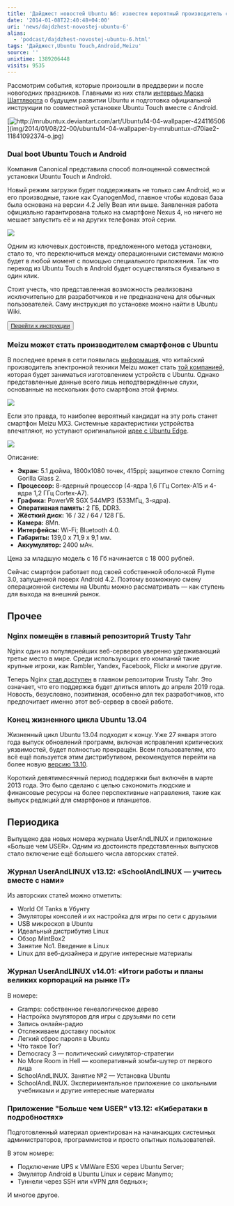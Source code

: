 ```yaml
---
title: 'Дайджест новостей Ubuntu №6: известен вероятный производитель смартфонов с Ubuntu'
date: '2014-01-08T22:40:48+04:00'
uri: 'news/dajdzhest-novostej-ubuntu-6'
alias: 
  - 'podcast/dajdzhest-novostej-ubuntu-6.html'
tags: 'Дайджест,Ubuntu Touch,Android,Meizu'
source: ''
unixtime: 1389206448
visits: 9535
---
```

Рассмотрим события, которые произошли в преддверии и после новогодних праздников. Главными из них стали [интервью Марка Шаттлворта](news/intervyu-marka-shattlvorta-o-budushhem-ubuntu-i-konvergenczii) о будущем развитии Ubuntu и подготовка официальной инструкции по совместной установке Ubuntu Touch вместе с Android.

[![](img/2014/01/08/22-00/ubuntu14-04-wallpaper-by-mrubuntux-d70iae2-11841092374-o.jpg 'http://mrubuntux.deviantart.com/art/Ubuntu14-04-wallpaper-424116506')](img/2014/01/08/22-00/ubuntu14-04-wallpaper-by-mrubuntux-d70iae2-11841092374-o.jpg)

### Dual boot Ubuntu Touch и Android

Компания Canonical представила способ полноценной совместной установки Ubuntu Touch и Android.

Новый режим загрузки будет поддерживать не только сам Android, но и его производные, такие как CyanogenMod, главное чтобы кодовая база была основана на версии 4.2 Jelly Bean или выше. Заявленная работа официально гарантирована только на смартфоне Nexus 4, но ничего не мешает запустить её и на других телефонах этой серии.

[![](img/2014/01/08/22-00/ubuntu-dual-boot-11841513156-o.jpg)](img/2014/01/08/22-00/ubuntu-dual-boot-11841513156-o.jpg)

Одним из ключевых достоинств, предложенного метода установки, стало то, что переключиться между операционными системами можно будет в любой момент с помощью специального приложения. Так что переход из Ubuntu Touch в Android будет осуществляться буквально в один клик.

Стоит учесть, что представленная возможность реализована исключительно для разработчиков и не предназначена для обычных пользователей. Саму инструкция по установке можно найти в Ubuntu Wiki.

<button>[Перейти к инструкции](https://wiki.ubuntu.com/Touch/DualBootInstallation)</button>

### Meizu может стать производителем смартфонов с Ubuntu

В последнее время в сети появилась [информация](http://www.cnbeta.com/articles/267115.htm), что китайский производитель электронной техники Meizu может стать [той компанией](news/high-end-smartfonyi-s-ubuntu-touch-uzhe-v-2014), которая будет заниматься изготовлением устройств с Ubuntu. Однако представленные данные всего лишь неподтверждённые слухи, основанные на нескольких фото смартфона этой фирмы.

[![](img/2014/01/08/22-00/meizu-canonical-1-11840722805-o.jpg)](img/2014/01/08/22-00/meizu-canonical-1-11840722805-o.jpg)

Если это правда, то наиболее вероятный кандидат на эту роль станет смартфон Meizu MX3. Системные характеристики устройства впечатляют, но уступают оригинальной [идее с Ubuntu Edge](news/edge-ubuntu).

[![](img/2014/01/08/22-00/meizu-canonical-11841153044-o.jpg)](img/2014/01/08/22-00/meizu-canonical-11841153044-o.jpg)

Описание:

*   **Экран:** 5.1 дюйма, 1800х1080 точек, 415ppi; защитное стекло Corning Gorilla Glass 2.
*   **Процессор:** 8-ядерный процессор (4-ядра 1,6 ГГц Cortex-A15 и 4-ядра 1,2 ГГц Cortex-A7).
*   **Графика:** PowerVR SGX 544MP3 (533МГц, 3-ядра).
*   **Оперативная память:** 2 ГБ, DDR3.
*   **Жёсткий диск:** 16 / 32 / 64 / 128 ГБ.
*   **Камера:** 8Мп.
*   **Интерфейсы:** Wi-Fi; Bluetooth 4.0.
*   **Габариты:** 139,0 х 71,9 х 9,1 мм.
*   **Аккумулятор:** 2400 мАч.

Цена за младшую модель с 16 Гб начинается с 18 000 рублей.

Сейчас смартфон работает под своей собственной оболочкой Flyme 3.0, запущенной поверх Android 4.2. Поэтому возможную смену операционной системы на Ubuntu можно рассматривать — как ступень для выхода на внешний рынок.

## Прочее

### Nginx помещён в главный репозиторий Trusty Tahr

Nginx один из популярнейших веб-серверов уверенно удерживающий третье место в мире. Среди использующих его компаний такие крупные игроки, как Rambler, Yandex, Facebook, Flickr и многие другие.

Теперь Nginx [стал доступен](http://www.omgubuntu.co.uk/2014/01/nginx-web-server-promoted-main-repo-14-04) в главном репозитории Trusty Tahr. Это означает, что его поддержка будет длиться вплоть до апреля 2019 года. Новость, безусловно, позитивная, особенно для тех разработчиков, кто предпочитает именно этот веб-сервер в своей работе.

### Конец жизненного цикла Ubuntu 13.04

Жизненный цикл Ubuntu 13.04 подходит к концу. Уже 27 января этого года выпуск обновлений программ, включая исправления критических уязвимостей, будет полностью прекращён. Всем пользователям, кто всё ещё пользуется этим дистрибутивом, рекомендуется перейти на более новую [версию 13.10](news/finalnyij-reliz-ubuntu-1310-saucy-salamander).

Короткий девятимесячный период поддержки был включён в марте 2013 года. Это было сделано с целью сэкономить людские и финансовые ресурсы на более перспективные направления, такие как выпуск редакций для смартфонов и планшетов.

## Периодика

Выпущено два новых номера журнала UserAndLINUX и приложение «Больше чем USER». Одним из достоинств представленных выпусков стало включение ещё большего числа авторских статей.

### Журнал UserAndLINUX v13.12: «SchoolAndLINUX — учитесь вместе с нами»

Из авторских статей можно отметить:

*   World Of Tanks в Убунту
*   Эмуляторы консолей и их настройка для игры по сети с друзьями
*   USB микроскоп в Ubuntu
*   Идеальный дистрибутив Linux
*   Обзор MintBox2
*   Занятие No1. Введение в Linux
*   Linux для веб-дизайнера и другие интересные материалы

### Журнал UserAndLINUX v14.01: «Итоги работы и планы великих корпораций на рынке IT»

В номере:

*   Gramps: собственное генеалогическое дерево
*   Настройка эмуляторов для игры с друзьями по сети
*   Запись онлайн-радио
*   Отслеживаем доставку посылок
*   Легкий сброс пароля в Ubuntu
*   Что такое Tor?
*   Democracy 3 — политический симулятор-стратегии
*   No More Room in Hell — кооперативный зомби-шутер от первого лица
*   SchoolAndLINUX. Занятие №2 — Установка Ubuntu
*   SchoolAndLINUX. Экспериментальное приложение со школьными учебниками и другие интересные материалы

### Приложение "Больше чем USER" v13.12: «Кибератаки в подробностях»

Подготовленный материал ориентирован на начинающих системных администраторов, программистов и просто опытных пользователей.

В этом номере:

*   Подключение UPS к VMWare ESXi через Ubuntu Server;
*   Эмулятор Android в Ubuntu Linux и сервис Manymo;
*   Туннели через SSH или «VPN для бедных»;

И многое другое.
